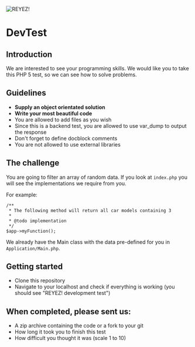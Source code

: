![REYEZ!](http://www.reyez.nl/mailings/reyez-logo-mail.png)

# DevTest

## Introduction

We are interested to see your programming skills. We would like you
to take this PHP 5 test, so we can see how to solve problems.

## Guidelines

* **Supply an object orientated solution**
* **Write your most beautiful code**
* You are allowed to add files as you wish
* Since this is a backend test, you are allowed to use var_dump to output the response
* Don't forget to define docblock comments
* You are not allowed to use external libraries

## The challenge
You are going to filter an array of random data. If you look at `index.php` you will see the implementations we require from you.

For example:

~~~
/**
 * The following method will return all car models containing 3
 *
 * @todo implementation
 */
$app->myFunction();
~~~

We already have the Main class with the data pre-defined for you in `Application/Main.php`.

## Getting started
* Clone this repository
* Navigate to your localhost and check if everything is working (you should see "REYEZ! development test")

## When completed, please sent us:
* A zip archive containing the code or a fork to your git
* How long it took you to finish this test
* How difficult you thought it was (scale 1 to 10)
